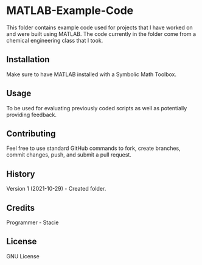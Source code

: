 # MATLAB-Example-Code

This folder contains example code used for projects that I have worked on and were built using MATLAB. The code currently in the folder come from a chemical engineering class that I took.

## Installation
 
Make sure to have MATLAB installed with a Symbolic Math Toolbox.

## Usage
 
To be used for evaluating previously coded scripts as well as potentially providing feedback. 
 
## Contributing

Feel free to use standard GitHub commands to fork, create branches, commit changes, push, and submit a pull request.  

## History
 
Version 1 (2021-10-29) - Created folder. 
 
## Credits

Programmer - Stacie 
 
## License
 
GNU License
